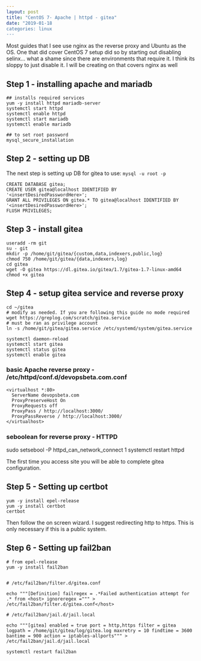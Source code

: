 ```yaml
---
layout: post
title: "CentOS 7- Apache | httpd - gitea"
date: "2019-01-18
categories: linux
---
```


Most guides that I see use nginx as the reverse proxy and Ubuntu as the OS. One that did cover CentOS 7 setup did so by starting out disabling selinx... what a shame since there are environments that require it. I think its sloppy to just disable it. I will be creating on that covers nginx as well

## Step 1 - installing apache and mariadb

```
## installs required services 
yum -y install httpd mariadb-server
systemctl start httpd
systemctl enable httpd
systemctl start mariadb
systemctl enable mariadb

## to set root password
mysql_secure_installation

```

## Step 2 - setting up DB

The next step is setting up DB for gitea to use: `mysql -u root -p`

```
CREATE DATABASE gitea;
CREATE USER gitea@localhost IDENTIFIED BY '<insertDesiredPasswordHere>';
GRANT ALL PRIVILEGES ON gitea.* TO gitea@localhost IDENTIFIED BY '<insertDesiredPasswordHere>';
FLUSH PRIVILEGES;

```

## Step 3 - install gitea

```
useradd -rm git
su - git
mkdir -p /home/git/gitea/{custom,data,indexers,public,log}
chmod 750 /home/git/gitea/{data,indexers,log}
cd gitea
wget -O gitea https://dl.gitea.io/gitea/1.7/gitea-1.7-linux-amd64
chmod +x gitea

```

## Step 4 - setup gitea service and reverse proxy

```
cd ~/gitea
# modify as needed. If you are following this guide no mode required
wget https://greplog.com/scratch/gitea.service
# must be ran as privilege account 
ln -s /home/git/gitea/gitea.service /etc/systemd/system/gitea.service

systemctl daemon-reload
systemctl start gitea
systemctl status gitea
systemctl enable gitea

```

### basic Apache reverse proxy - /etc/httpd/conf.d/devopsbeta.com.conf

```
<virtualhost *:80> 
  ServerName devopsbeta.com 
  ProxyPreserveHost On 
  ProxyRequests off 
  ProxyPass / http://localhost:3000/ 
  ProxyPassReverse / http://localhost:3000/ 
</virtualhost>

```

### seboolean for reverse proxy - HTTPD

sudo setsebool -P httpd\_can\_network\_connect 1 systemctl restart httpd

The first time you access site you will be able to complete gitea configuration.

## Step 5 - Setting up certbot

```
yum -y install epel-release
yum -y install certbot
certbot

```

Then follow the on screen wizard. I suggest redirecting http to https. This is only necessary if this is a public system.

## Step 6 - Setting up fail2ban

```
# from epel-release
yum -y install fail2ban


# /etc/fail2ban/filter.d/gitea.conf

echo """[Definition] failregex = .*Failed authentication attempt for .* from <host> ignoreregex =""" > /etc/fail2ban/filter.d/gitea.conf</host>

# /etc/fail2ban/jail.d/jail.local

echo """[gitea] enabled = true port = http,https filter = gitea logpath = /home/git/gitea/log/gitea.log maxretry = 10 findtime = 3600 bantime = 900 action = iptables-allports""" > /etc/fail2ban/jail.d/jail.local

systemctl restart fail2ban

```
